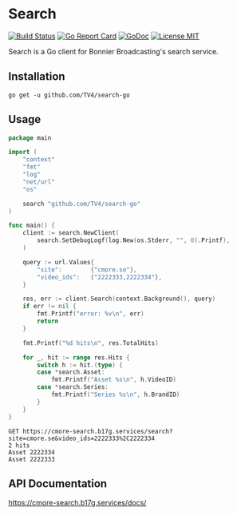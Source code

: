 # Search

[![Build Status](https://travis-ci.org/TV4/search-go.svg?branch=master)](https://travis-ci.org/TV4/search-go)
[![Go Report Card](https://goreportcard.com/badge/github.com/TV4/search-go)](https://goreportcard.com/report/github.com/TV4/search-go)
[![GoDoc](https://img.shields.io/badge/godoc-reference-blue.svg?style=flat)](https://godoc.org/github.com/TV4/search-go)
[![License MIT](https://img.shields.io/badge/license-MIT-lightgrey.svg?style=flat)](https://github.com/TV4/search-go#license)

Search is a Go client for Bonnier Broadcasting's search service.

## Installation
```
go get -u github.com/TV4/search-go
```

## Usage
```go
package main

import (
	"context"
	"fmt"
	"log"
	"net/url"
	"os"

	search "github.com/TV4/search-go"
)

func main() {
	client := search.NewClient(
		search.SetDebugLogf(log.New(os.Stderr, "", 0).Printf),
	)

	query := url.Values{
		"site":        {"cmore.se"},
		"video_ids":   {"2222333,2222334"},
	}

	res, err := client.Search(context.Background(), query)
	if err != nil {
		fmt.Printf("error: %v\n", err)
		return
	}

	fmt.Printf("%d hits\n", res.TotalHits)

	for _, hit := range res.Hits {
		switch h := hit.(type) {
		case *search.Asset:
			fmt.Printf("Asset %s\n", h.VideoID)
		case *search.Series:
			fmt.Printf("Series %s\n", h.BrandID)
		}
	}
}
```

```
GET https://cmore-search.b17g.services/search?site=cmore.se&video_ids=2222333%2C2222334
2 hits
Asset 2222334
Asset 2222333
```

## API Documentation

https://cmore-search.b17g.services/docs/

